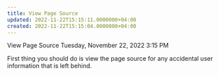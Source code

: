```yaml
---
title: View Page Source
updated: 2022-11-22T15:15:11.0000000+04:00
created: 2022-11-22T15:15:04.0000000+04:00
---
```


View Page Source
Tuesday, November 22, 2022
3:15 PM

First thing you should do is view the page source for any accidental user information that is left behind.
